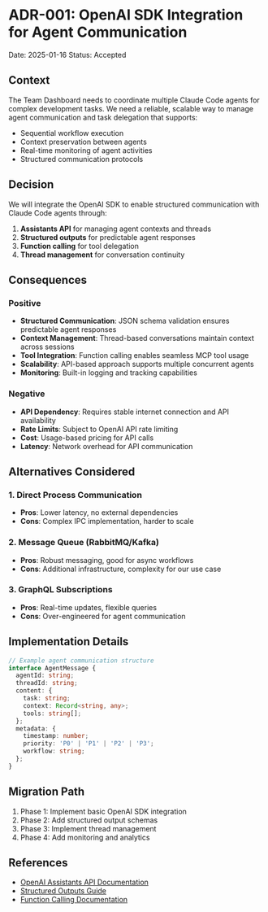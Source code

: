 # ADR-001: OpenAI SDK Integration for Agent Communication

Date: 2025-01-16
Status: Accepted

## Context

The Team Dashboard needs to coordinate multiple Claude Code agents for complex development tasks. We need a reliable, scalable way to manage agent communication and task delegation that supports:
- Sequential workflow execution
- Context preservation between agents
- Real-time monitoring of agent activities
- Structured communication protocols

## Decision

We will integrate the OpenAI SDK to enable structured communication with Claude Code agents through:
1. **Assistants API** for managing agent contexts and threads
2. **Structured outputs** for predictable agent responses
3. **Function calling** for tool delegation
4. **Thread management** for conversation continuity

## Consequences

### Positive
- **Structured Communication**: JSON schema validation ensures predictable agent responses
- **Context Management**: Thread-based conversations maintain context across sessions
- **Tool Integration**: Function calling enables seamless MCP tool usage
- **Scalability**: API-based approach supports multiple concurrent agents
- **Monitoring**: Built-in logging and tracking capabilities

### Negative
- **API Dependency**: Requires stable internet connection and API availability
- **Rate Limits**: Subject to OpenAI API rate limiting
- **Cost**: Usage-based pricing for API calls
- **Latency**: Network overhead for API communication

## Alternatives Considered

### 1. Direct Process Communication
- **Pros**: Lower latency, no external dependencies
- **Cons**: Complex IPC implementation, harder to scale

### 2. Message Queue (RabbitMQ/Kafka)
- **Pros**: Robust messaging, good for async workflows
- **Cons**: Additional infrastructure, complexity for our use case

### 3. GraphQL Subscriptions
- **Pros**: Real-time updates, flexible queries
- **Cons**: Over-engineered for agent communication

## Implementation Details

```typescript
// Example agent communication structure
interface AgentMessage {
  agentId: string;
  threadId: string;
  content: {
    task: string;
    context: Record<string, any>;
    tools: string[];
  };
  metadata: {
    timestamp: number;
    priority: 'P0' | 'P1' | 'P2' | 'P3';
    workflow: string;
  };
}
```

## Migration Path

1. Phase 1: Implement basic OpenAI SDK integration
2. Phase 2: Add structured output schemas
3. Phase 3: Implement thread management
4. Phase 4: Add monitoring and analytics

## References

- [OpenAI Assistants API Documentation](https://platform.openai.com/docs/assistants)
- [Structured Outputs Guide](https://platform.openai.com/docs/guides/structured-outputs)
- [Function Calling Documentation](https://platform.openai.com/docs/guides/function-calling)